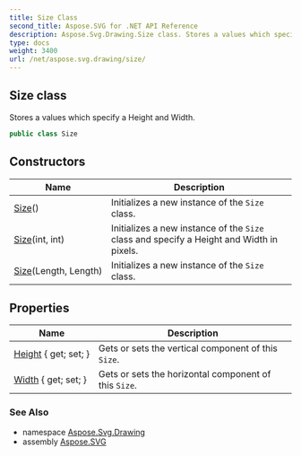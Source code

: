 ```yaml
---
title: Size Class
second_title: Aspose.SVG for .NET API Reference
description: Aspose.Svg.Drawing.Size class. Stores a values which specify a Height and Width
type: docs
weight: 3400
url: /net/aspose.svg.drawing/size/
---
```

## Size class

Stores a values which specify a Height and Width.

```csharp
public class Size
```

## Constructors

| Name | Description |
| --- | --- |
| [Size](size/#constructor)() | Initializes a new instance of the `Size` class. |
| [Size](size/#constructor_2)(int, int) | Initializes a new instance of the `Size` class and specify a Height and Width in pixels. |
| [Size](size/#constructor_1)(Length, Length) | Initializes a new instance of the `Size` class. |

## Properties

| Name | Description |
| --- | --- |
| [Height](../../aspose.svg.drawing/size/height/) { get; set; } | Gets or sets the vertical component of this `Size`. |
| [Width](../../aspose.svg.drawing/size/width/) { get; set; } | Gets or sets the horizontal component of this `Size`. |

### See Also

* namespace [Aspose.Svg.Drawing](../../aspose.svg.drawing/)
* assembly [Aspose.SVG](../../)

